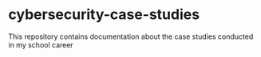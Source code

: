 # cybersecurity-case-studies
This repository contains documentation about the case studies conducted in my school career
